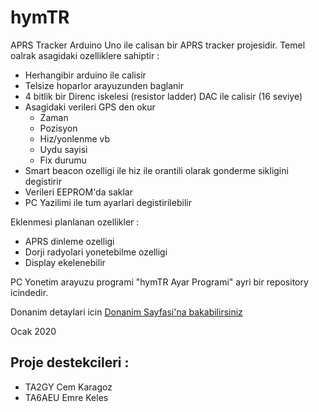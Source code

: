 # hymTR
APRS Tracker
Arduino Uno ile calisan bir APRS tracker projesidir. 
Temel oalrak asagidaki ozelliklere sahiptir :
- Herhangibir arduino ile calisir
- Telsize hoparlor arayuzunden baglanir
- 4 bitlik bir Direnc iskelesi (resistor ladder) DAC ile calisir (16 seviye)
- Asagidaki verileri GPS den okur
  - Zaman
  - Pozisyon
  - Hiz/yonlenme vb
  - Uydu sayisi
  - Fix durumu
- Smart beacon ozelligi ile hiz ile orantili olarak gonderme sikligini degistirir
- Verileri EEPROM'da saklar
- PC Yazilimi ile tum ayarlari degistirilebilir

Eklenmesi planlanan ozellikler :
- APRS dinleme ozelligi
- Dorji radyolari yonetebilme ozelligi
- Display ekelenebilir


PC Yonetim arayuzu programi "hymTR Ayar Programi" ayri bir repository icindedir.

Donanim detaylari icin <A HREF="https://github.com/barisdinc/hymTR/blob/master/Hardware/README.md">Donanim Sayfasi'na bakabilirsiniz</A>


Ocak 2020

Proje destekcileri :
--------------------
- TA2GY Cem Karagoz
- TA6AEU Emre Keles
